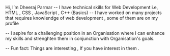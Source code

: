Hi, I’m Dheeraj Parmar
-- I have technical skills for Web Development i.e, HTML , CSS , JavaScript , C++ (Basics)
-- I have worked on many projects that requires knowlendge of web development , some of them are on my profile

-- I aspire for a challenging position in an Organisation where I can enhance my skills and strenghten them in conjunction with Organisation's goals.

-- Fun fact: Things are interesting , If you have interest in them .
